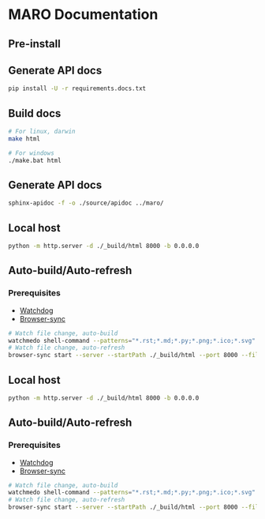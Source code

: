 # MARO Documentation

## Pre-install

## Generate API docs
```sh
pip install -U -r requirements.docs.txt
```

## Build docs

```sh
# For linux, darwin
make html

# For windows
./make.bat html
```

## Generate API docs

```sh
sphinx-apidoc -f -o ./source/apidoc ../maro/
```

## Local host

```sh
python -m http.server -d ./_build/html 8000 -b 0.0.0.0
```

## Auto-build/Auto-refresh

### Prerequisites

- [Watchdog](https://pypi.org/project/watchdog/)
- [Browser-sync](https://www.browsersync.io/)

```sh
# Watch file change, auto-build
watchmedo shell-command --patterns="*.rst;*.md;*.py;*.png;*.ico;*.svg" --ignore-pattern="_build/*" --recursive --command="APIDOC_GEN=False make html"
# Watch file change, auto-refresh
browser-sync start --server --startPath ./_build/html --port 8000 --files "**/*"
```

## Local host
```sh
python -m http.server -d ./_build/html 8000 -b 0.0.0.0
```

## Auto-build/Auto-refresh
### Prerequisites
- [Watchdog](https://pypi.org/project/watchdog/)
- [Browser-sync](https://www.browsersync.io/)

```sh
# Watch file change, auto-build
watchmedo shell-command --patterns="*.rst;*.md;*.py;*.png;*.ico;*.svg" --ignore-pattern="_build/*" --recursive --command="APIDOC_GEN=False make html"
# Watch file change, auto-refresh
browser-sync start --server --startPath ./_build/html --port 8000 --files "**/*"
```